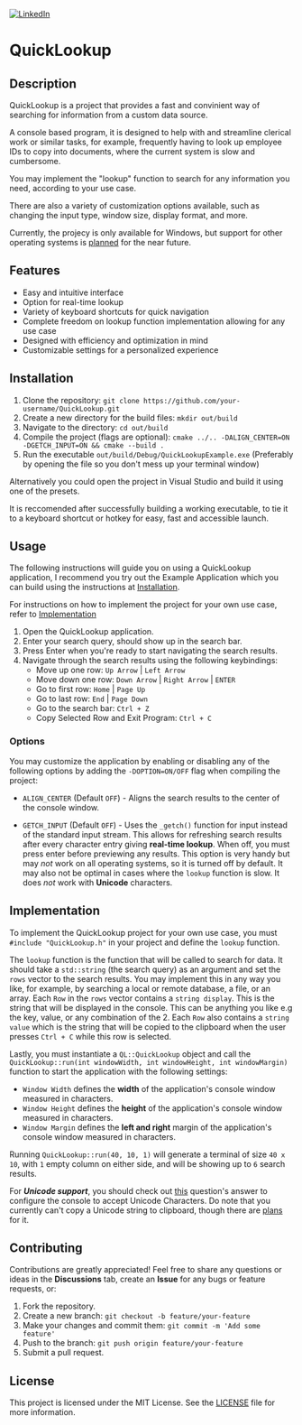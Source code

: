 [![LinkedIn](https://img.shields.io/badge/-LinkedIn-black.svg?style=for-the-badge&logo=linkedin&colorB=555)](https://www.linkedin.com/in/andreas-nicolaou-a11009164)

# QuickLookup

## Description
QuickLookup is a project that provides a fast and convinient way of searching for information from a custom data source.

A console based program, it is designed to help with and streamline clerical work or similar tasks, for example, frequently having to look up employee IDs to copy into documents, where the current system is slow and cumbersome.

You may implement the "lookup" function to search for any information you need, according to your use case.

There are also a variety of customization options available, such as changing the input type, window size, display format, and more.

Currently, the projecy is only available for Windows, but support for other operating systems is [planned](https://github.com/andydexter/QuickLookup/milestone/1) for the near future.

## Features
- Easy and intuitive interface
- Option for real-time lookup
- Variety of keyboard shortcuts for quick navigation
- Complete freedom on lookup function implementation allowing for any use case
- Designed with efficiency and optimization in mind
- Customizable settings for a personalized experience

## Installation
1. Clone the repository: `git clone https://github.com/your-username/QuickLookup.git`
2. Create a new directory for the build files: `mkdir out/build`
3. Navigate to the directory: `cd out/build`
4. Compile the project (flags are optional): `cmake ../.. -DALIGN_CENTER=ON -DGETCH_INPUT=ON && cmake --build .`
5. Run the executable `out/build/Debug/QuickLookupExample.exe` (Preferably by opening the file so you don't mess up your terminal window)

Alternatively you could open the project in Visual Studio and build it using one of the presets.

It is reccomended after successfully building a working executable, to tie it to a keyboard shortcut or hotkey for easy, fast and accessible launch. 

## Usage
The following instructions will guide you on using a QuickLookup application, I recommend you try out the Example Application which you can build using the instructions at [Installation](#installation). 

For instructions on how to implement the project for your own use case, refer to [Implementation](#implementation)

1. Open the QuickLookup application.
2. Enter your search query, should show up in the search bar.
3. Press Enter when you're ready to start navigating the search results.
4. Navigate through the search results using the following keybindings:
	- Move up one row: `Up Arrow` | `Left Arrow` 
	- Move down one row: `Down Arrow` | `Right Arrow` | `ENTER`
	- Go to first row: `Home` | `Page Up`
	- Go to last row: `End` | `Page Down`
	- Go to the search bar: `Ctrl + Z`
	- Copy Selected Row and Exit Program: `Ctrl + C`

### Options
You may customize the application by enabling or disabling any of the following options by adding the `-DOPTION=ON/OFF` flag when compiling the project:

- `ALIGN_CENTER` (Default `OFF`) - Aligns the search results to the center of the console window.

- `GETCH_INPUT` (Default `OFF`) - Uses the `_getch()` function for input instead of the standard input stream. This allows for refreshing search results after every character entry giving **real-time lookup**. When off, you must press enter before previewing any results. This option is very handy but may *not* work on all operating systems, so it is turned off by default. It may also not be optimal in cases where the `lookup` function is slow. It does *not* work with **Unicode** characters.

## Implementation
To implement the QuickLookup project for your own use case, you must `#include "QuickLookup.h"` in your project and define the `lookup` function. 

The `lookup` function is the function that will be called to search for data. It should take a `std::string` (the search query) as an argument and set the `rows` vector to the search results.
You may implement this in any way you like, for example, by searching a local or remote database, a file, or an array.
Each `Row` in the `rows` vector contains a `string display`. This is the string that will be displayed in the console. This can be anything you like e.g the key, value, or any combination of the 2.
Each `Row` also contains a `string value` which is the string that will be copied to the clipboard when the user presses `Ctrl + C` while this row is selected.

Lastly, you must instantiate a `QL::QuickLookup` object and call the `QuickLookup::run(int windowWidth, int windowHeight, int windowMargin)` function to start the application with the following settings:
- `Window Width` defines the **width** of the application's console window measured in characters.
- `Window Height` defines the **height** of the application's console window measured in characters.
- `Window Margin` defines the **left and right** margin of the application's console window measured in characters.

Running `QuickLookup::run(40, 10, 1)` will generate a terminal of size `40 x 10`, with `1` empty column on either side, and will be showing up to `6` search results.

For ***Unicode support***, you should check out [this](https://stackoverflow.com/questions/78894522/inconsistent-format-of-utf-8-characters-in-c/) question's answer to configure the console to accept Unicode Characters. Do note that you currently can't copy a Unicode string to clipboard, though there are [plans](https://github.com/andydexter/QuickLookup/issues/2) for it.

## Contributing
Contributions are greatly appreciated! Feel free to share any questions or ideas in the **Discussions** tab, create an **Issue** for any bugs or feature requests, or:
1. Fork the repository.
2. Create a new branch: `git checkout -b feature/your-feature`
3. Make your changes and commit them: `git commit -m 'Add some feature'`
4. Push to the branch: `git push origin feature/your-feature`
5. Submit a pull request.

## License
This project is licensed under the MIT License. See the [LICENSE](LICENSE) file for more information.
